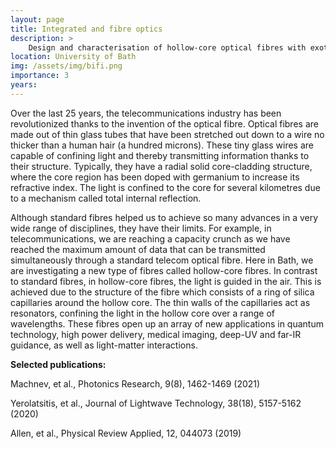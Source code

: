 ```yaml
---
layout: page
title: Integrated and fibre optics
description: >
    Design and characterisation of hollow-core optical fibres with exotic properties
location: University of Bath
img: /assets/img/bifi.png
importance: 3
years: 
---
```


Over the last 25 years, the telecommunications industry has been revolutionized thanks to the invention of the optical fibre. Optical fibres are made out of thin glass tubes that have been stretched out down to a wire no thicker than a human hair (a hundred microns). These tiny glass wires are capable of confining light and thereby transmitting information thanks to their structure. Typically, they have a radial solid core-cladding structure, where the core region has been doped with germanium to increase its refractive index. The light is confined to the core for several kilometres due to a mechanism called total internal reflection.   
 
Although standard fibres helped us to achieve so many advances in a very wide range of disciplines, they have their limits. For example, in telecommunications, we are reaching a  capacity crunch as we have reached the maximum amount of data that can be transmitted  simultaneously through a standard  telecom optical fibre. Here in Bath, we are investigating a new type of fibres called hollow-core fibres. In contrast to standard fibres, in hollow-core fibres, the light is guided in the air. This is achieved due to the structure of the fibre which consists of a ring of silica capillaries around the hollow core. The thin walls of the capillaries act as resonators, confining the light in the hollow core over a range of wavelengths.  These fibres open up an array of new applications in quantum technology, high power delivery, medical imaging, deep-UV and far-IR guidance, as well as light-matter interactions.

**Selected publications:**

Machnev, et al., Photonics Research, 9(8), 1462-1469 (2021)

Yerolatsitis, et al., Journal of Lightwave Technology, 38(18), 5157-5162 (2020)

Allen, et al., Physical Review Applied, 12, 044073 (2019)

